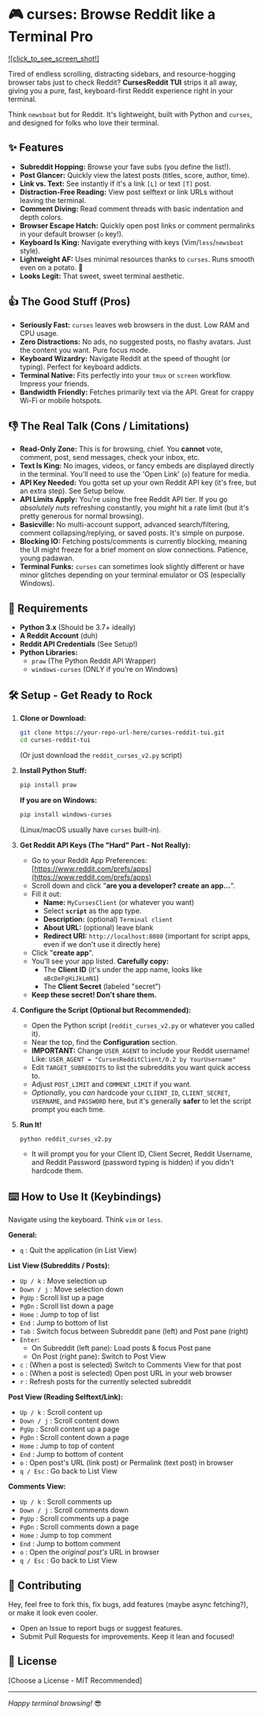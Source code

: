 # 🎮 curses: Browse Reddit like a Terminal Pro

[![click_to_see_screen_shot!]](red01.jpg)

Tired of endless scrolling, distracting sidebars, and resource-hogging browser tabs just to check Reddit? **CursesReddit TUI** strips it all away, giving you a pure, fast, keyboard-first Reddit experience right in your terminal.

Think `newsboat` but for Reddit. It's lightweight, built with Python and `curses`, and designed for folks who love their terminal.

## ✨ Features

*   **Subreddit Hopping:** Browse your fave subs (you define the list!).
*   **Post Glancer:** Quickly view the latest posts (titles, score, author, time).
*   **Link vs. Text:** See instantly if it's a link `[L]` or text `[T]` post.
*   **Distraction-Free Reading:** View post selftext or link URLs without leaving the terminal.
*   **Comment Diving:** Read comment threads with basic indentation and depth colors.
*   **Browser Escape Hatch:** Quickly open post links or comment permalinks in your default browser (`o` key!).
*   **Keyboard Is King:** Navigate everything with keys (Vim/`less`/`newsboat` style).
*   **Lightweight AF:** Uses minimal resources thanks to `curses`. Runs smooth even on a potato. 🥔
*   **Looks Legit:** That sweet, sweet terminal aesthetic.

## 👍 The Good Stuff (Pros)

*   **Seriously Fast:** `curses` leaves web browsers in the dust. Low RAM and CPU usage.
*   **Zero Distractions:** No ads, no suggested posts, no flashy avatars. Just the content you want. Pure focus mode.
*   **Keyboard Wizardry:** Navigate Reddit at the speed of thought (or typing). Perfect for keyboard addicts.
*   **Terminal Native:** Fits perfectly into your `tmux` or `screen` workflow. Impress your friends.
*   **Bandwidth Friendly:** Fetches primarily text via the API. Great for crappy Wi-Fi or mobile hotspots.

## 👎 The Real Talk (Cons / Limitations)

*   **Read-Only Zone:** This is for browsing, chief. You **cannot** vote, comment, post, send messages, check your inbox, etc.
*   **Text Is King:** No images, videos, or fancy embeds are displayed directly in the terminal. You'll need to use the 'Open Link' (`o`) feature for media.
*   **API Key Needed:** You gotta set up your own Reddit API key (it's free, but an extra step). See Setup below.
*   **API Limits Apply:** You're using the free Reddit API tier. If you go *absolutely nuts* refreshing constantly, you *might* hit a rate limit (but it's pretty generous for normal browsing).
*   **Basicville:** No multi-account support, advanced search/filtering, comment collapsing/replying, or saved posts. It's simple on purpose.
*   **Blocking IO:** Fetching posts/comments is currently blocking, meaning the UI might freeze for a brief moment on slow connections. Patience, young padawan.
*   **Terminal Funks:** `curses` can sometimes look slightly different or have minor glitches depending on your terminal emulator or OS (especially Windows).

## 🔧 Requirements

*   **Python 3.x** (Should be 3.7+ ideally)
*   **A Reddit Account** (duh)
*   **Reddit API Credentials** (See Setup!)
*   **Python Libraries:**
    *   `praw` (The Python Reddit API Wrapper)
    *   `windows-curses` (ONLY if you're on Windows)

## 🛠️ Setup - Get Ready to Rock

1.  **Clone or Download:**
    ```bash
    git clone https://your-repo-url-here/curses-reddit-tui.git
    cd curses-reddit-tui
    ```
    (Or just download the `reddit_curses_v2.py` script)

2.  **Install Python Stuff:**
    ```bash
    pip install praw
    ```
    **If you are on Windows:**
    ```bash
    pip install windows-curses
    ```
    (Linux/macOS usually have `curses` built-in).

3.  **Get Reddit API Keys (The "Hard" Part - Not Really):**
    *   Go to your Reddit App Preferences: [https://www.reddit.com/prefs/apps](https://www.reddit.com/prefs/apps)
    *   Scroll down and click "**are you a developer? create an app...**".
    *   Fill it out:
        *   **Name:** `MyCursesClient` (or whatever you want)
        *   Select **`script`** as the app type.
        *   **Description:** (optional) `Terminal client`
        *   **About URL:** (optional) leave blank
        *   **Redirect URI:** `http://localhost:8080` (important for script apps, even if we don't use it directly here)
    *   Click "**create app**".
    *   You'll see your app listed. **Carefully copy:**
        *   The **Client ID** (it's under the app name, looks like `aBcDeFgHiJkLmN1`)
        *   The **Client Secret** (labeled "secret")
    *   **Keep these secret! Don't share them.**

4.  **Configure the Script (Optional but Recommended):**
    *   Open the Python script (`reddit_curses_v2.py` or whatever you called it).
    *   Near the top, find the **Configuration** section.
    *   **IMPORTANT:** Change `USER_AGENT` to include your Reddit username! Like: `USER_AGENT = "CursesRedditClient/0.2 by YourUsername"`
    *   Edit `TARGET_SUBREDDITS` to list the subreddits you want quick access to.
    *   Adjust `POST_LIMIT` and `COMMENT_LIMIT` if you want.
    *   *Optionally*, you *can* hardcode your `CLIENT_ID`, `CLIENT_SECRET`, `USERNAME`, and `PASSWORD` here, but it's generally **safer** to let the script prompt you each time.

5.  **Run It!**
    ```bash
    python reddit_curses_v2.py
    ```
    *   It will prompt you for your Client ID, Client Secret, Reddit Username, and Reddit Password (password typing is hidden) if you didn't hardcode them.

## ⌨️ How to Use It (Keybindings)

Navigate using the keyboard. Think `vim` or `less`.

**General:**
*   `q` : Quit the application (in List View)

**List View (Subreddits / Posts):**
*   `Up / k` : Move selection up
*   `Down / j` : Move selection down
*   `PgUp` : Scroll list up a page
*   `PgDn` : Scroll list down a page
*   `Home` : Jump to top of list
*   `End` : Jump to bottom of list
*   `Tab` : Switch focus between Subreddit pane (left) and Post pane (right)
*   `Enter`:
    *   On Subreddit (left pane): Load posts & focus Post pane
    *   On Post (right pane): Switch to Post View
*   `c` : (When a post is selected) Switch to Comments View for that post
*   `o` : (When a post is selected) Open post URL in your web browser
*   `r` : Refresh posts for the currently selected subreddit

**Post View (Reading Selftext/Link):**
*   `Up / k` : Scroll content up
*   `Down / j` : Scroll content down
*   `PgUp` : Scroll content up a page
*   `PgDn` : Scroll content down a page
*   `Home` : Jump to top of content
*   `End` : Jump to bottom of content
*   `o` : Open post's URL (link post) or Permalink (text post) in browser
*   `q / Esc` : Go back to List View

**Comments View:**
*   `Up / k` : Scroll comments up
*   `Down / j` : Scroll comments down
*   `PgUp` : Scroll comments up a page
*   `PgDn` : Scroll comments down a page
*   `Home` : Jump to top comment
*   `End` : Jump to bottom comment
*   `o` : Open the *original post's* URL in browser
*   `q / Esc` : Go back to List View

## 🤝 Contributing

Hey, feel free to fork this, fix bugs, add features (maybe async fetching?), or make it look even cooler.

*   Open an Issue to report bugs or suggest features.
*   Submit Pull Requests for improvements. Keep it lean and focused!

## 📜 License

[Choose a License - MIT Recommended]

---

*Happy terminal browsing!* 😎
